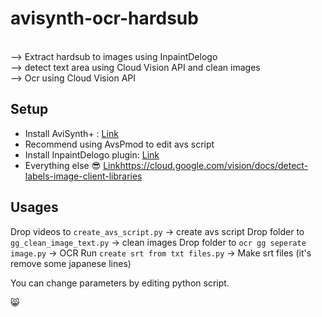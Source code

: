 # avisynth-ocr-hardsub

<br>--> Extract hardsub to images using InpaintDelogo <br>--> detect text area using Cloud Vision API and clean images <br>--> Ocr using Cloud Vision API

## Setup
- Install AviSynth+ : [Link](https://avs-plus.net/)
- Recommend using AvsPmod to edit avs script
- Install InpaintDelogo plugin: [Link](https://github.com/Purfview/InpaintDelogo)
- Everything else :sunglasses: [Link](https://cloud.google.com/vision/docs/detect-labels-image-client-libraries)https://cloud.google.com/vision/docs/detect-labels-image-client-libraries

## Usages
Drop videos to `create_avs_script.py`     -> create avs script
Drop folder to `gg_clean_image_text.py`   -> clean images
Drop folder to `ocr gg seperate image.py` -> OCR
Run `create srt from txt files.py`        -> Make srt files (it's remove some japanese lines)

You can change parameters by editing python script.

😸
